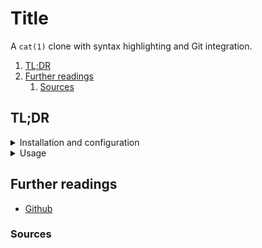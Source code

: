 # Title

A `cat(1)` clone with syntax highlighting and Git integration.

1. [TL;DR](#tldr)
1. [Further readings](#further-readings)
   1. [Sources](#sources)

## TL;DR

<details>
  <summary>Installation and configuration</summary>

```sh
apt install 'bat'
brew install 'bat'
dnf install 'bat'
zypper install 'bat'

bat --config-file
bat --generate-config-file
```

</details>

<details>
  <summary>Usage</summary>

```sh
bat 'path/to/file'
bat 'path/to/file' --paging 'never' --theme="TwoDark"

bat --list-themes
```

</details>

## Further readings

- [Github]

### Sources

<!--
  Reference
  ═╬═Time══
  -->

<!-- In-article sections -->
<!-- Knowledge base -->
<!-- Files -->
<!-- Upstream -->
[github]: https://github.com/sharkdp/bat

<!-- Others -->
